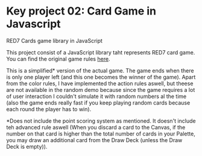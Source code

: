# Key project 02: Card Game in Javascript
RED7 Cards game library in JavaScript

This project consist of a JavaScript library taht represents RED7 card game. You can find the original game rules <a href="https://github.com/martadell/RED7_js/blob/master/src/Red7Rules.pdf">here</a>.

This is a simplified* version of the actual game. The game ends when there is only one player left (and this one becomes
the winner of the game). Apart from the color rules, I have implemented the action rules aswell, but theese are not available in the random demo because since the game requires a lot of user interaction I couldn't simulate it with random numbers al the time (also the game ends really fast if you keep playing random cards because each round the player has to win).

*Does not include the point scoring system as mentioned. It doesn't include teh advanced rule aswell (When you discard a card to the Canvas, if the number on that card is higher than the total number of cards in your Palette, you may draw an additional card from the Draw Deck (unless the Draw Deck is empty)).

